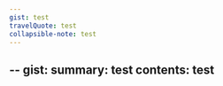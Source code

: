 ```yaml
---
gist: test
travelQuote: test
collapsible-note: test
---
```

--
gist:
  summary: test
  contents: test
--
